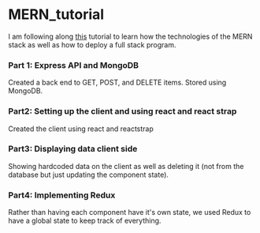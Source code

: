 # MERN_tutorial

I am following along [this](https://www.youtube.com/watch?v=PBTYxXADG_k&list=PLillGF-RfqbbiTGgA77tGO426V3hRF9iE&index=2&ab_channel=TraversyMedia) tutorial to learn how the technologies of the MERN stack as well as how to deploy a full stack program.


### Part 1: Express API and MongoDB
Created a back end to GET, POST, and DELETE items. Stored using MongoDB.

### Part2: Setting up the client and using react and react strap
Created the client using react and reactstrap

### Part3: Displaying data client side
Showing hardcoded data on the client as well as deleting it (not from the database but just updating the component state).

### Part4: Implementing Redux
Rather than having each component have it's own state, we used Redux to have a global state to keep track of everything. 